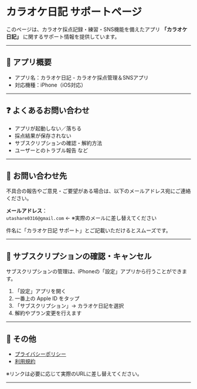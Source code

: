 # カラオケ日記 サポートページ

このページは、カラオケ採点記録・練習・SNS機能を備えたアプリ **「カラオケ日記」** に関するサポート情報を提供しています。

---

## 📱 アプリ概要

- アプリ名：カラオケ日記 - カラオケ採点管理＆SNSアプリ
- 対応機種：iPhone（iOS対応）

---

## ❓ よくあるお問い合わせ

- アプリが起動しない／落ちる
- 採点結果が保存されない
- サブスクリプションの確認・解約方法
- ユーザーとのトラブル報告 など

---

## 📩 お問い合わせ先

不具合の報告やご意見・ご要望がある場合は、以下のメールアドレス宛にご連絡ください。

**メールアドレス**：  
`utashare0316@gmail.com` ← ※実際のメールに差し替えてください

件名に「カラオケ日記 サポート」とご記載いただけるとスムーズです。

---

## 🔄 サブスクリプションの確認・キャンセル

サブスクリプションの管理は、iPhoneの「設定」アプリから行うことができます。

1. 「設定」アプリを開く  
2. 一番上の Apple ID をタップ  
3. 「サブスクリプション」→ カラオケ日記を選択  
4. 解約やプラン変更を行えます

---

## 🔗 その他

- [プライバシーポリシー](https://github.com/yutokobayashii/utamemo_term/blob/main/プライバシーポリシー.md)  
- [利用規約](https://github.com/yutokobayashii/utamemo_term/blob/main/利用規約.md)

※リンクは必要に応じて実際のURLに差し替えてください。

---
